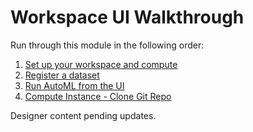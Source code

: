 # Workspace UI Walkthrough
Run through this module in the following order:
1. [Set up your workspace and compute](1-setup-compute.md)
1. [Register a dataset](2-dataset.md)
1. [Run AutoML from the UI](3-automl.md)
1. [Compute Instance - Clone Git Repo](5-clone-git-repo.md)

Designer content pending updates.
